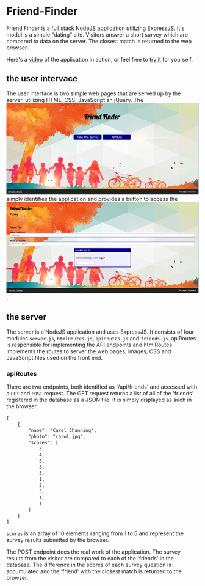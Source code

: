 # Friend-Finder

Friend Finder is a full stack NodeJS application utilizing ExpressJS.  It's model is a simple "dating" site.  Visitors answer a short survey which are compared to data on the server.  The closest match is returned to the web browser.

Here's a [video]() of the application in action, or feel free to [try it]() for yourself.

## the user intervace

The user interface is two simple web pages that are served up by the server, utilizing HTML, CSS, JavaScript an jQuery.  The ![home page](/app/public/images/home.png) simply identifies the application and provides a button to access the ![survey](/app/public/images/survey.png).

## the server

The server is a NodeJS application and uses ExpressJS.  It consists of four modules `server.js`, `htmlRoutes.js`, `apiRoutes.js` and `friends.js`.  apiRoutes is responsible for implementing the API endpoints and htmlRoutes implements the routes to server the web pages, images, CSS and JavaScript files used on the front end.

### apiRoutes

There are two endpoints, both identified as '/api/friends' and accessed with a `GET` and `POST` request.  The GET request returns a list of all of the 'friends' registered in the database as a JSON file.  It is simply displayed as such in the browser.

```
[
    {
        "name": "Carol Channing",
        "photo": "carol.jpg",
        "scores": [
            3,
            4,
            5,
            3,
            3,
            1,
            2,
            3,
            1,
            1
        ]
    }
]
```

`scores` is an array of 10 elements ranging from 1 to 5 and represent the survey results submitted by the browser.

The POST endpoint does the real work of the application.  The survey results from the visitor are compared to each of the 'friends' in the database.  The difference in the scores of each survey question is accumulated and the 'friend' with the closest match is returned to the browser.
